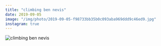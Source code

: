 ```yaml
---
title: "climbing ben nevis"
date: 2019-09-05
image: "/img/photo/2019-09-05-f98733bb35b0c093aba969ddd9c46ed9.jpg"
instagram: true
---
```


![climbing ben nevis](/img/photo/2019-09-05-f98733bb35b0c093aba969ddd9c46ed9.jpg)
